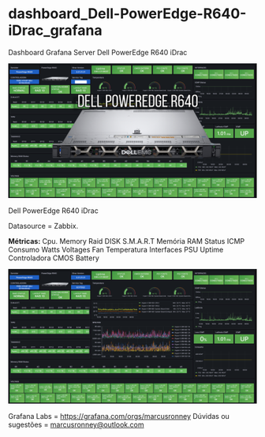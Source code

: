 # dashboard_Dell-PowerEdge-R640-iDrac_grafana
Dashboard Grafana Server Dell PowerEdge R640 iDrac

![Title](1.png)

Dell PowerEdge R640 iDrac 

Datasource = Zabbix.

**Métricas:**
Cpu.
Memory
Raid
DISK S.M.A.R.T
Memória RAM Status
ICMP
Consumo Watts
Voltages
Fan
Temperatura
Interfaces
PSU
Uptime
Controladora
CMOS Battery

![Title](2.png)

Grafana Labs = https://grafana.com/orgs/marcusronney
Dúvidas ou sugestões = marcusronney@outlook.com
